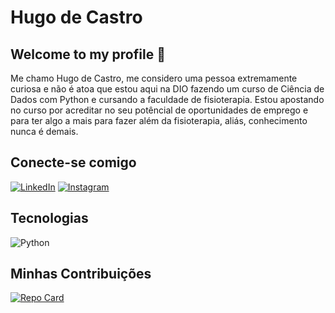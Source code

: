 # Hugo de Castro

## Welcome to my profile 👋
Me chamo Hugo de Castro, me considero uma pessoa extremamente curiosa e não é atoa que estou aqui na DIO fazendo um curso de Ciência de Dados com Python e cursando a faculdade de fisioterapia. Estou apostando no curso por acreditar no seu potêncial de oportunidades de emprego e para ter algo a mais para fazer além da fisioterapia, aliás, conhecimento nunca é demais.

## Conecte-se comigo
[![LinkedIn](https://img.shields.io/badge/LinkedIn-000?style=for-the-badge&logo=linkedin&logoColor=0E76A8)](https://www.linkedin.com/in/hugo-castro-76b9a5189/)
[![Instagram](https://img.shields.io/badge/Instagram-000?style=for-the-badge&logo=instagram)](https://www.instagram.com/euhugocast/)

## Tecnologias
![Python](https://img.shields.io/badge/Python-000?style=for-the-badge&logo=python)

## Minhas Contribuições
[![Repo Card](https://github-readme-stats.vercel.app/api/pin/?username=hugocastt&repo=dio-lab-open-source&bg_color=000&border_color=30A3DC&show_icons=true&icon_color=30A3DC&title_color=E94D5F&text_color=FFF)](https://github.com/hugocastt/dio-lab-open-source)
